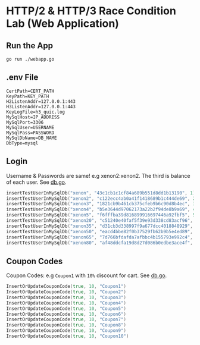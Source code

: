 # HTTP/2 & HTTP/3 Race Condition Lab (Web Application)

## Run the App

```shell
go run ./webapp.go
```

## .env File

```env
CertPath=CERT_PATH
KeyPath=KEY_PATH
H2ListenAddr=127.0.0.1:443
H3ListenAddr=127.0.0.1:443
KeyLogFile=h3_quic.log
MySqlHost=IP_ADDRESS
MySqlPort=3306
MySqlUser=USERNAME
MySqlPass=PASSWORD
MySqlDbName=DB_NAME
DbType=mysql
```

## Login
Username & Passwords are same! e.g xenon2:xenon2. The third is balance of each user. See [db.go](./db/db.go).
```go
insertTestUserInMySqlDb("xenon", "43c1cb1c1cf84a689b551d8dd1b13190", 1)
insertTestUserInMySqlDb("xenon2", "c122ecc4ab0a41f1418689b1c444de69", 2)
insertTestUserInMySqlDb("xenon3", "1821cb9b461cb375cfeb9b6c90d8b4ec", 3)
insertTestUserInMySqlDb("xenon4", "b5e3644d97062173a22b2f94de8b9a69", 4)
insertTestUserInMySqlDb("xenon5", "f6fffba39d816899916697446a92fbf5", 5)
insertTestUserInMySqlDb("xenon20", "c51240e40faf5f39e93d338cd83acf96", 20)
insertTestUserInMySqlDb("xenon35", "d31cb3d338997f9a677dcc4018848929", 35)
insertTestUserInMySqlDb("xenon50", "eacd4bbe82f0b37529fb62b9b5e4ed89", 50)
insertTestUserInMySqlDb("xenon65", "7d766bfdafda7afbbc4b155793e992c4", 65)
insertTestUserInMySqlDb("xenon80", "af48ddcfa19d8d27d086b0edbe3ace4f", 80)
```

## Coupon Codes
Coupon Codes: e.g `Coupon1` with `10%` discount for cart. See [db.go](./db/db.go).
```go
InsertOrUpdateCouponCode(true, 10, "Coupon1")
InsertOrUpdateCouponCode(true, 10, "Coupon2")
InsertOrUpdateCouponCode(true, 10, "Coupon3")
InsertOrUpdateCouponCode(true, 10, "Coupon4")
InsertOrUpdateCouponCode(true, 10, "Coupon5")
InsertOrUpdateCouponCode(true, 10, "Coupon6")
InsertOrUpdateCouponCode(true, 10, "Coupon7")
InsertOrUpdateCouponCode(true, 10, "Coupon8")
InsertOrUpdateCouponCode(true, 10, "Coupon9")
InsertOrUpdateCouponCode(true, 10, "Coupon10")
```

